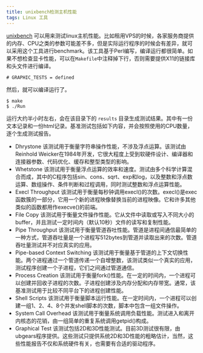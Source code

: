 ```yaml
---
title: unixbench检测主机性能
tags: Linux 工具
---
```


[unixbench](http://code.google.com/p/byte-unixbench/) 可以用来测试linux主机性能。比如租用VPS的时候，各家服务商提供的内存、CPU之类的参数可能差不多，但是实际运行程序的时候会有差异，就可以采用这个工具进行benchmark。该工具基于Perl编写，编译运行都很简单。如果不想检查显卡性能，可以在`Makefile`中注释掉下行，否则需要提供X11的链接库和头文件进行编译。

    # GRAPHIC_TESTS = defined

然后，就可以编译运行了。

    $ make
    $ ./Run

运行大约半小时左右，会在该目录下的 `results` 目录生成测试结果。其中有一份文本记录和一份html记录。基准测试包括如下内容，并会按照使用的CPU数量，逐个生成测试报告。

- Dhrystone 该测试用于衡量字符串操作性能，不涉及浮点运算。该测试由Reinhold Weicker在1984年开发，它很大程度上受到软硬件设计、编译器和连接器参数、代码优化、缓存和整型类型的影响。
- Whetstone 该测试用于衡量浮点运算的效率和速度。测试由多个科学计算混合而成，其中的C程序包括sin、cons、sqrt、exp和log，以及整数和浮点数运算、数组操作、条件判断和过程调用，同时测试整数和浮点运算性能。
- Execl Throughput 该测试用于衡量每秒钟调用execl()的次数。execl()是exec函数簇的一部分，它用一个新的进程映像替换当前的进程映像。它和许多其他类似的函数都用作execve()的前端。
- File Copy 该测试用于衡量文件操作性能。它从文件中读取或写入不同大小的buffer，并且测试一定时间内（默认10秒）文件的读写和复制性能。
- Pipe Throughput 该测试用于衡量管道吞吐性能。管道是进程间通信最简单的一种方式，管道吞吐量是一个进程写512bytes到管道并读取出来的次数。管道吞吐量测试并不对应真实的应用。
- Pipe-based Context Switching 该测试用于衡量基于管道的上下文切换性能。两个进程通过一个管道传递一个自增整数，该测试类似一个真实的应用，测试程序创建一个子进程，它们之间通过管道通信。
- Process Creation 该测试用于衡量fork()性能。在一定的时间内，一个进程可以创建并回收子进程的次数。子进程创建涉及内存分配和内存带宽。通常，该基准测试用于比较不同平台下的进程创建性能。
- Shell Scripts 该测试用于衡量脚本运行性能。在一定时间内，一个进程可以创建一组1、2、4、8个并发shell脚本的次数，脚本中包含一组文件操作。
- System Call Overhead 该测试用于衡量系统调用负载性能。测试进入和离开内核态的花销，由一组简单的重复系统调用getpid()构成。
- Graphical Test 该测试包括2D和3D性能测试。目前3D测试很有限，由ubgears程序提供。这些测试只提供系统2D和3D性能的粗略估计，当然，这些性能报告不仅和系统硬件有关，也需要有合适的驱动程序。
